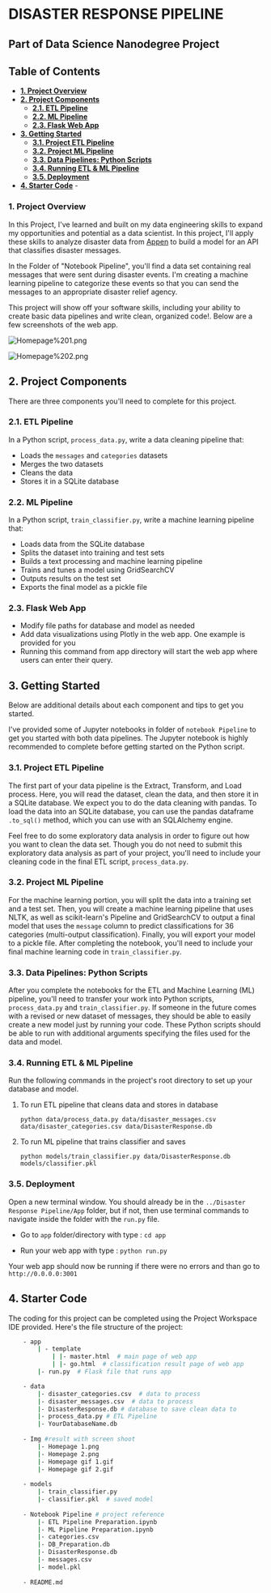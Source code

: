 # DISASTER RESPONSE PIPELINE
## Part of Data Science Nanodegree Project

## Table of Contents
- **[1. Project Overview](#1)**
- **[2. Project Components](#2)**
    - **[2.1. ETL Pipeline](#2.1)**
    - **[2.2. ML Pipeline](#2.2)**
    - **[2.3. Flask Web App](#2.3)**
- **[3. Getting Started](#3)**
    - **[3.1. Project ETL Pipeline](#3.1)**
    - **[3.2. Project ML Pipeline](#3.2)**
    - **[3.3. Data Pipelines: Python Scripts](#3.3)**
    - **[3.4. Running ETL & ML Pipeline](#3.4)**
    - **[3.5. Deployment](#3.5)**
- **[4. Starter Code](#4)**
        - 

<a name="1"></a>
### 1. Project Overview

In this Project, I've learned and built on my data engineering skills to expand my opportunities and potential as a data scientist. In this project, I'll apply these skills to analyze disaster data from [Appen](“https://appen.com") to build a model for an API that classifies disaster messages.

In the Folder of "Notebook Pipeline", you'll find a data set containing real messages that were sent during disaster events. I'm creating a machine learning pipeline to categorize these events so that you can send the messages to an appropriate disaster relief agency.

This project will show off your software skills, including your ability to create basic data pipelines and write clean, organized code!. Below are a few screenshots of the web app.

![Homepage%201.png](attachment:Homepage%201.png)

![Homepage%202.png](attachment:Homepage%202.png)

<a name="2"></a>
## 2. Project Components

There are three components you'll need to complete for this project.

<a name="2.1"></a>
###  2.1. ETL Pipeline
In a Python script, `process_data.py`, write a data cleaning pipeline that:

- Loads the `messages` and `categories` datasets
- Merges the two datasets
- Cleans the data
- Stores it in a SQLite database

<a name="2.2"></a>
### 2.2. ML Pipeline
In a Python script, `train_classifier.py`, write a machine learning pipeline that:

- Loads data from the SQLite database
- Splits the dataset into training and test sets
- Builds a text processing and machine learning pipeline
- Trains and tunes a model using GridSearchCV
- Outputs results on the test set
- Exports the final model as a pickle file

<a name="2.3"></a>
### 2.3. Flask Web App
- Modify file paths for database and model as needed
- Add data visualizations using Plotly in the web app. One example is provided for you
- Running this command from app directory will start the web app where users can enter their query. 

<a name="3"></a>
## 3. Getting Started
Below are additional details about each component and tips to get you started.

I've provided some of Jupyter notebooks in folder of `notebook Pipeline` to get you started with both data pipelines. The Jupyter notebook is highly recommended to complete before getting started on the Python script.

<a name="3.1"></a> 
### 3.1. Project ETL Pipeline
The first part of your data pipeline is the Extract, Transform, and Load process. Here, you will read the dataset, clean the data, and then store it in a SQLite database. We expect you to do the data cleaning with pandas. To load the data into an SQLite database, you can use the pandas dataframe `.to_sql()` method, which you can use with an SQLAlchemy engine.

Feel free to do some exploratory data analysis in order to figure out how you want to clean the data set. Though you do not need to submit this exploratory data analysis as part of your project, you'll need to include your cleaning code in the final ETL script, `process_data.py`.

<a name="3.2"></a>
### 3.2. Project ML Pipeline
For the machine learning portion, you will split the data into a training set and a test set. Then, you will create a machine learning pipeline that uses NLTK, as well as scikit-learn's Pipeline and GridSearchCV to output a final model that uses the `message` column to predict classifications for 36 categories (multi-output classification). Finally, you will export your model to a pickle file. After completing the notebook, you'll need to include your final machine learning code in `train_classifier.py`.

<a name="3.3"></a>
### 3.3. Data Pipelines: Python Scripts
After you complete the notebooks for the ETL and Machine Learning (ML) pipeline, you'll need to transfer your work into Python scripts, `process_data.py` and `train_classifier.py`. If someone in the future comes with a revised or new dataset of messages, they should be able to easily create a new model just by running your code. These Python scripts should be able to run with additional arguments specifying the files used for the data and model.

<a name="3.4"></a>
### 3.4. Running ETL & ML Pipeline
Run the following commands in the project's root directory to set up your database and model.

1. To run ETL pipeline that cleans data and stores in database
   ```
   python data/process_data.py data/disaster_messages.csv data/disaster_categories.csv data/DisasterResponse.db
   ```
2. To run ML pipeline that trains classifier and saves
   ```
   python models/train_classifier.py data/DisasterResponse.db models/classifier.pkl
   ```

<a name="3.5"></a>
### 3.5. Deployment
Open a new terminal window. You should already be in the `../Disaster Response Pipeline/App` folder, but if not, then use terminal commands to navigate inside the folder with the `run.py` file.

  - Go to `app` folder/directory with type : `cd app`

  - Run your web app with type : `python run.py`
    

Your web app should now be running if there were no errors and than go to ```http://0.0.0.0:3001```

<a name="4"></a>
## 4. Starter Code
The coding for this project can be completed using the Project Workspace IDE provided. Here's the file structure of the project:
```sh
    - app
        | - template
            | |- master.html  # main page of web app
            | |- go.html  # classification result page of web app
        |- run.py  # Flask file that runs app

    - data
        |- disaster_categories.csv  # data to process 
        |- disaster_messages.csv  # data to process
        |- DisasterResponse.db # database to save clean data to
        |- process_data.py # ETL Pipeline
        |- YourDatabaseName.db 
    
    - Img #result with screen shoot
        |- Homepage 1.png
        |- Homepage 2.png
        |- Homepage gif 1.gif
        |- Homepage gif 2.gif
        
    - models
        |- train_classifier.py
        |- classifier.pkl  # saved model 
    
    - Notebook Pipeline # project reference 
        |- ETL Pipeline Preparation.ipynb 
        |- ML Pipeline Preparation.ipynb 
        |- categories.csv
        |- DB_Preparation.db
        |- DisasterResponse.db
        |- messages.csv
        |- model.pkl
 
    - README.md
```


```python

```
